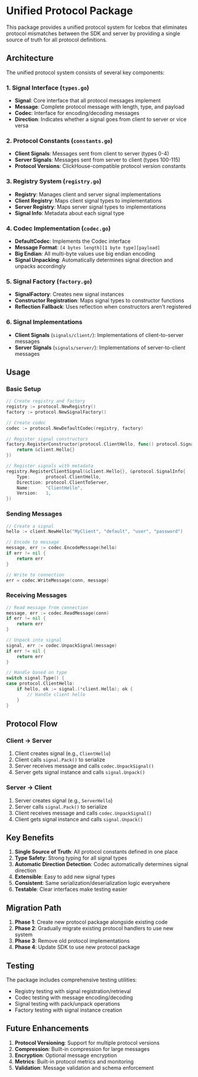 # Unified Protocol Package

This package provides a unified protocol system for Icebox that eliminates protocol mismatches between the SDK and server by providing a single source of truth for all protocol definitions.

## Architecture

The unified protocol system consists of several key components:

### 1. Signal Interface (`types.go`)
- **Signal**: Core interface that all protocol messages implement
- **Message**: Complete protocol message with length, type, and payload
- **Codec**: Interface for encoding/decoding messages
- **Direction**: Indicates whether a signal goes from client to server or vice versa

### 2. Protocol Constants (`constants.go`)
- **Client Signals**: Messages sent from client to server (types 0-4)
- **Server Signals**: Messages sent from server to client (types 100-115)
- **Protocol Versions**: ClickHouse-compatible protocol version constants

### 3. Registry System (`registry.go`)
- **Registry**: Manages client and server signal implementations
- **Client Registry**: Maps client signal types to implementations
- **Server Registry**: Maps server signal types to implementations
- **Signal Info**: Metadata about each signal type

### 4. Codec Implementation (`codec.go`)
- **DefaultCodec**: Implements the Codec interface
- **Message Format**: `[4 bytes length][1 byte type][payload]`
- **Big Endian**: All multi-byte values use big endian encoding
- **Signal Unpacking**: Automatically determines signal direction and unpacks accordingly

### 5. Signal Factory (`factory.go`)
- **SignalFactory**: Creates new signal instances
- **Constructor Registration**: Maps signal types to constructor functions
- **Reflection Fallback**: Uses reflection when constructors aren't registered

### 6. Signal Implementations
- **Client Signals** (`signals/client/`): Implementations of client-to-server messages
- **Server Signals** (`signals/server/`): Implementations of server-to-client messages

## Usage

### Basic Setup

```go
// Create registry and factory
registry := protocol.NewRegistry()
factory := protocol.NewSignalFactory()

// Create codec
codec := protocol.NewDefaultCodec(registry, factory)

// Register signal constructors
factory.RegisterConstructor(protocol.ClientHello, func() protocol.Signal {
    return &client.Hello{}
})

// Register signals with metadata
registry.RegisterClientSignal(&client.Hello{}, &protocol.SignalInfo{
    Type:      protocol.ClientHello,
    Direction: protocol.ClientToServer,
    Name:      "ClientHello",
    Version:   1,
})
```

### Sending Messages

```go
// Create a signal
hello := client.NewHello("MyClient", "default", "user", "password")

// Encode to message
message, err := codec.EncodeMessage(hello)
if err != nil {
    return err
}

// Write to connection
err = codec.WriteMessage(conn, message)
```

### Receiving Messages

```go
// Read message from connection
message, err := codec.ReadMessage(conn)
if err != nil {
    return err
}

// Unpack into signal
signal, err := codec.UnpackSignal(message)
if err != nil {
    return err
}

// Handle based on type
switch signal.Type() {
case protocol.ClientHello:
    if hello, ok := signal.(*client.Hello); ok {
        // Handle client hello
    }
}
```

## Protocol Flow

### Client -> Server
1. Client creates signal (e.g., `ClientHello`)
2. Client calls `signal.Pack()` to serialize
3. Server receives message and calls `codec.UnpackSignal()`
4. Server gets signal instance and calls `signal.Unpack()`

### Server -> Client
1. Server creates signal (e.g., `ServerHello`)
2. Server calls `signal.Pack()` to serialize
3. Client receives message and calls `codec.UnpackSignal()`
4. Client gets signal instance and calls `signal.Unpack()`

## Key Benefits

1. **Single Source of Truth**: All protocol constants defined in one place
2. **Type Safety**: Strong typing for all signal types
3. **Automatic Direction Detection**: Codec automatically determines signal direction
4. **Extensible**: Easy to add new signal types
5. **Consistent**: Same serialization/deserialization logic everywhere
6. **Testable**: Clear interfaces make testing easier

## Migration Path

1. **Phase 1**: Create new protocol package alongside existing code
2. **Phase 2**: Gradually migrate existing protocol handlers to use new system
3. **Phase 3**: Remove old protocol implementations
4. **Phase 4**: Update SDK to use new protocol package

## Testing

The package includes comprehensive testing utilities:
- Registry testing with signal registration/retrieval
- Codec testing with message encoding/decoding
- Signal testing with pack/unpack operations
- Factory testing with signal instance creation

## Future Enhancements

1. **Protocol Versioning**: Support for multiple protocol versions
2. **Compression**: Built-in compression for large messages
3. **Encryption**: Optional message encryption
4. **Metrics**: Built-in protocol metrics and monitoring
5. **Validation**: Message validation and schema enforcement

